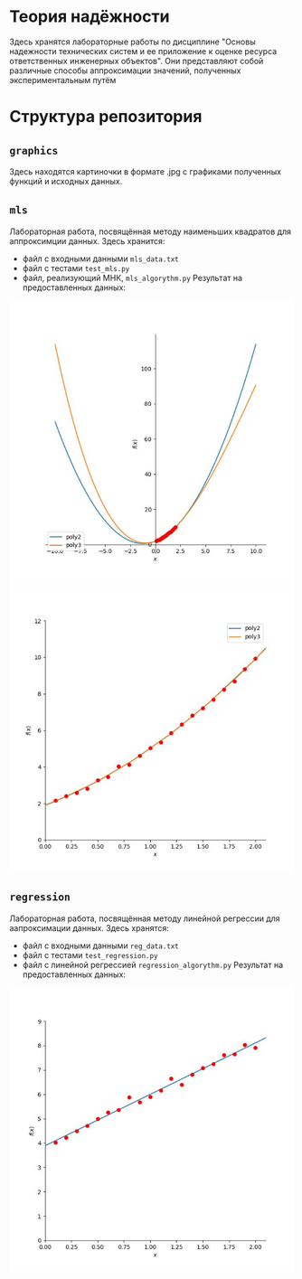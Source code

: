 # Теория надёжности
Здесь хранятся лабораторные работы по дисциплине "Основы надежности технических систем и ее приложение к оценке ресурса ответственных инженерных объектов". Они представляют собой различные способы аппроксимации значений, полученных экспериментальным путём
# Структура репозитория
## `graphics`
Здесь находятся картиночки в формате .jpg с графиками полученных функций и исходных данных.
## `mls`
Лабораторная работа, посвящённая методу наименьших квадратов для аппроксимции данных. Здесь хранится:
- файл с входными данными `mls_data.txt`
- файл с тестами `test_mls.py`
- файл, реализующий МНК, `mls_algorythm.py`
Результат на предоставленных данных: 

<picture>
  <source media="(prefers-color-scheme: dark)" srcset="graphics/mls_all_dark.jpg">
  <source media="(prefers-color-scheme: light)" srcset="graphics/mls_all.jpg">
  <img alt="Полный график" src="graphics/mls_all.jpg">
</picture>

<picture>
  <source media="(prefers-color-scheme: dark)" srcset="graphics/mls_points_dark.jpg">
  <source media="(prefers-color-scheme: light)" srcset="graphics/mls_points.jpg">
  <img alt="Приближённый график" src="graphics/mls_points.jpg">
</picture>

## `regression`
Лабораторная работа, посвящённая методу линейной регрессии для аапроксимации данных. Здесь хранятся:
- файл с входными данными `reg_data.txt`
- файл с тестами `test_regression.py`
- файл с линейной регрессией `regression_algorythm.py`
Результат на предоставленных данных:

<picture>
  <source media="(prefers-color-scheme: dark)" srcset="graphics/regression_dark.jpg">
  <source media="(prefers-color-scheme: light)" srcset="graphics/regression.jpg">
  <img alt="Регрессия" src="graphics/regression.jpg">
</picture>
